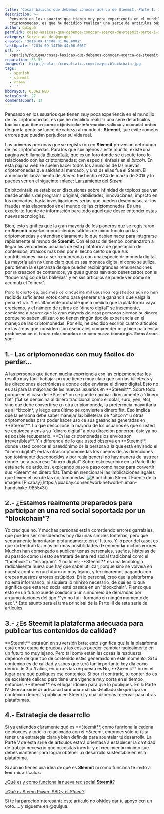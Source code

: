 ```yaml
---
title: 'Cosas básicas que debemos conocer acerca de Steemit. Parte I: Introducción'
description: >-
  Pensando en los usuarios que tienen muy poca experiencia en el mundillo de las
  criptomonedas, es que he decidido realizar una serie de artículos básic...
author: quigua
permlink: cosas-basicas-que-debemos-conocer-acerca-de-steemit-parte-i-introduccion
category: Servicios de @quigua
created: '2016-09-14T00:41:06.000Z'
lastUpdate: '2016-09-14T00:44:06.000Z'
url: >-
  /spanish/@quigua/cosas-basicas-que-debemos-conocer-acerca-de-steemit-parte-i-introduccion
reputation: 53.52
imageUrl: 'http://solar-fotovoltaico.com/images/blockchain.jpg'
tags:
  - spanish
  - steemit
  - steem
  - ''
hbdPayout: 0.062 HBD
votesCount: 27
commentsCount: 13
---
```


Pensando en los usuarios que tienen muy poca experiencia en el mundillo de las criptomonedas, es que he decidido realizar una serie de artículos básicos que tienen como objetivo dar información valiosa y esencial, antes de que la gente se lance de cabeza al mundo de **Steemit**,  que evite cometer errores que puedan perjudicar su vida real.

Las primeras personas que se registraron en **Steemit** provenían del mundo de las criptomonedas. Para los que son ajenos a este mundo, existe una página web  llamada [BitcoinTalk](http://bitcointalk.org), que es un foro donde se discute todo lo relacionado con las criptomonedas; con especial énfasis en el *bitcoin*. En esta página web se suelen hacer todos los anuncios de las nuevas criptomonedas que saldrán al mercado, y una de ellas fue el *Steem*. El anuncio del lanzamiento del  *Steem* fue hecho el 24 de marzo de 2016 y lo puedes ver en el sigueinte enlace:  [Lanzamiento del *Steem*](https://bitcointalk.org/index.php?topic=1410943.0.).

En bitcointalk se establecen discusiones sobre infinidad de tópicos que van desde análisis del programa original, debilidades, innovaciones, impacto en los mercados, hasta investigaciones serias que pueden desenmascarar los fraudes más elaborados en el mundo de las criptomonedas. Es una excelente fuente de información para todo aquél que desee entender estas nuevas tecnologías. 

Bien, esto significa que la gran mayoría de los pioneros que se registraron en **Steemit** poseían conocimientos sólidos de cómo funcionan las criptomonedas y entendían claramente lo que debían hacer para integrarse rápidamente al mundo de **Steemit**. Con el paso del tiempo, comenzaron a llegar los verdaderos usuarios de esta plataforma de generación de contenidos, atraídos más bien por el hecho cierto de que sus contribuciones iban a ser remuneradas con una especie de moneda digital. La mayoría aún no tiene claro qué es esa moneda digital ni como se utiliza, pero tienen la esperanza de que pueden recibir grandes remuneraciones por la creación de contenidos, ya que algunos han sido beneficiados con el “toque mágico de las ballenas” y en sus artículos se puede ver como se acumula el “dinero”. 

Pero lo cierto es, que más de cincuenta mil usuarios registrados aún no han recibido suficientes votos como para generar una ganancia que valga la pena retirar. Y es altamente probable que a medida que la plataforma vaya creciendo, y el número de retiros de “dinero digital”  se incremente, comience a ocurrir que la gran mayoría de esas personas pierdan su dinero porque no saben utilizar, o no tienen ningún tipo de experiencia en el manejo de las criptomonedas. 
Por ello, he decidido escribir cuatro artículos en las áreas que considero son esenciales comprender muy bien para evitar problemas en el futuro relacionados con esta nueva tecnología. Estas áreas son:
<h2>1.- Las criptomonedas son muy fáciles de perder…</h2>
A las personas que tienen mucha experiencia con las  criptomonedas les resulta muy fácil trabajar porque tienen muy claro qué son las billeteras y las direcciones electrónicas a donde debe enviarse el dinero digital. Esto no es así para la mayorías de los nuevos usuarios en **Steemit**. Sobre todo porque en el caso del *Steem* no se puede cambiar directamente a “dinero fiat” (fiat se denomina al dinero tradicional como el dólar, euro, yen, etc), sino que debe convertirse en otra criptomoneda, la preferencia mayoritaria es al *bitcoin*, y luego este último se convierte a dinero fiat. Eso implica que la persona debe saber manejar las billeteras de *bitcoin* u otras criptomonedas para poder hacer uso de sus ganancias generadas en **Steemit**. 
Lo que desconoce la mayoría de los usuarios es que si usted se equivoca y envía su “dinero digital” a otra dirección por error, éste ya no es posible recuperarlo. **En las criptomonedas los envíos son irreversibles**. Y a diferencia de lo que usted observa en **Steemit**, donde usted conoce el pseudónimo de la persona a la que está enviando el “dinero digital”; en las otras criptomonedas los dueños de las direcciones son totalmente desconocidos y por regla general no hay manera de rastrear donde fue a parar ese “dinero digital”. 
Sobre esto escribiré en la Parte II de esta serie de artículos, explicando paso a paso como hacer para convertir sus *Steem* en dinero fiat. También mencionaré las implicaciones legales que tienen el uso de las criptomonedas. 
<img src="http://solar-fotovoltaico.com/images/blockchain.jpg" alt="Blockchain Steemit" style="center">
Fuente de la imagen: [Pixabay](https://pixabay.com/en/work-network-human-handshake-985543/)
<h2>2.- ¿Estamos realmente preparados para participar en una red social soportada por un “blockchain”?</h2>
Yo creo que no. Y muchas personas están cometiendo errores garrafales, que pueden ser considerados hoy día unas simples tonterías, pero que seguramente lamentarán profundamente en el futuro. Y lo peor del caso, es que no tendrán las más mínimas posibilidades de enmendar dichos errores. 
Muchos han comenzado a publicar temas personales, sueños, historias de su pasado como si esto se tratará de una red social tradicional como el “facebook” o “instagram”. Y no lo es;  **Steemit** es una tecnología radicalmente nueva que hay que saber utilizar, porque sino se volverá en nuestra contra en un futuro no muy lejano, y terminaremos pagando con creces nuestros errores estúpidos.
En lo personal, creo que la plataforma no está informando, ni siquiera lo mínimo necesario, de qué es lo que significa que esta red social esté basada en un "blockchain". Pienso que esto en un futuro puede conducir a un sinnúmero de demandas por argumentaciones del tipo *"yo no fui informado en ningún momento de eso".*
Este asunto será el tema principal de la Parte III de esta serie de artículos.

<h2>3.- ¿Es Steemit la plataforma adecuada  para publicar tus contenidos de calidad?</h2>
**Steemit** está aún en su versión beta; esto significa que la la plataforma está en su etapa de pruebas y las cosas pueden cambiar radicalmente en un futuro no muy lejano. Pero tal como están las cosas la respuesta depende de qué tipo de contenido estés generando en este momento. Si tú contenido es de calidad y sabes que será tan importante hoy día como dentro de 3 o 5 años, entonces las respuesta es No, **Steemit** no es el lugar para que publiques ese contenido. Si por el contrario, tu contenido es de excelente calidad pero tiene una vigencia muy corta en el tiempo, entonces **Steemit** es el lugar idóneo para que lo publiques. 
En la Parte IV de esta serie de artículos haré una análisis detallado de qué tipo de contenido deberías publicar en Steemit y cuál deberías reservar para otras plataformas.

<h2>4.- Estrategia de desarrollo</h2>
Si ya entiendes claramente qué es **Steemit**, como funciona la cadena de bloques y todo lo relacionado con el *Steem*, entonces sólo te falta tener una estrategia clara y bien definida para apuntalar tú desarrollo. La Parte V de esta serie de artículos  estará orientada a establecer la cantidad de trabajo necesario que necesitas invertir y el crecimiento mínimo que debes mantener para lograr obtener un desarrollo sustentable en esta plataforma. 

Si aún no tienes una ídea de qué es **Steemit** ni como funciona te invito a leer mis artículos:

[¿Qué es y como funciona la nueva red social **Steemit**?](https://steemit.com/steemit/@quigua/que-es-y-como-funciona-la-nueva-red-social-steemit)

[¿Qué es Steem Power, SBD y el *Steem*?](https://steemit.com/steemit/@quigua/que-es-el-steem-power-smd-y-el-steem)

Si te ha parecido interesante este artículo no olvides dar tu apoyo con un voto..... y sígueme en @quigua.
